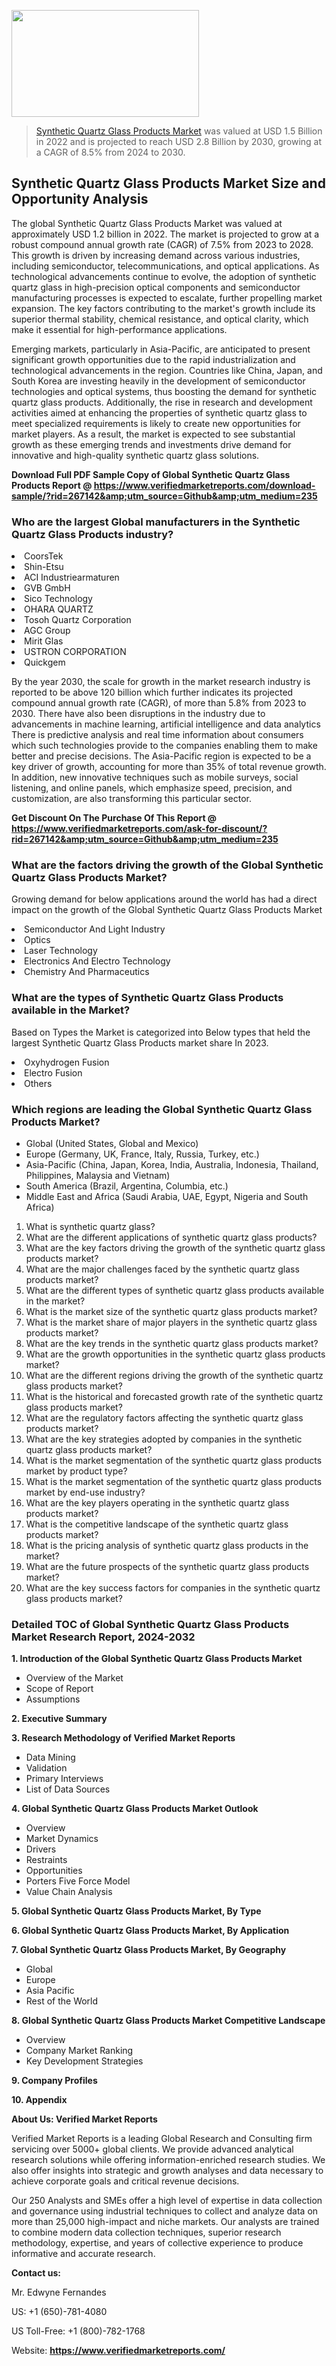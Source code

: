 <img src="https://ffe5etoiles.com/wp-content/uploads/2024/12/MST1-300x171.png" alt="" width="300" height="171" class="alignnone size-medium wp-image-20088" /><blockquote><p><p><a href="https://www.verifiedmarketreports.com/download-sample/?rid=267142&utm_source=Github&utm_medium=235" target="_blank">Synthetic Quartz Glass Products Market</a> was valued at USD 1.5 Billion in 2022 and is projected to reach USD 2.8 Billion by 2030, growing at a CAGR of 8.5% from 2024 to 2030.</p></blockquote><p><h2>Synthetic Quartz Glass Products Market Size and Opportunity Analysis</h2><p>The global Synthetic Quartz Glass Products Market was valued at approximately USD 1.2 billion in 2022. The market is projected to grow at a robust compound annual growth rate (CAGR) of 7.5% from 2023 to 2028. This growth is driven by increasing demand across various industries, including semiconductor, telecommunications, and optical applications. As technological advancements continue to evolve, the adoption of synthetic quartz glass in high-precision optical components and semiconductor manufacturing processes is expected to escalate, further propelling market expansion. The key factors contributing to the market's growth include its superior thermal stability, chemical resistance, and optical clarity, which make it essential for high-performance applications.</p><p>Emerging markets, particularly in Asia-Pacific, are anticipated to present significant growth opportunities due to the rapid industrialization and technological advancements in the region. Countries like China, Japan, and South Korea are investing heavily in the development of semiconductor technologies and optical systems, thus boosting the demand for synthetic quartz glass products. Additionally, the rise in research and development activities aimed at enhancing the properties of synthetic quartz glass to meet specialized requirements is likely to create new opportunities for market players. As a result, the market is expected to see substantial growth as these emerging trends and investments drive demand for innovative and high-quality synthetic quartz glass solutions.</p></p><p class=""><strong>Download Full PDF Sample Copy of Global Synthetic Quartz Glass Products Report @ <a href="https://www.verifiedmarketreports.com/download-sample/?rid=267142&amp;utm_source=Github&amp;utm_medium=235" target="_blank">https://www.verifiedmarketreports.com/download-sample/?rid=267142&amp;utm_source=Github&amp;utm_medium=235</a></strong></p><h3 id="" class="">Who are the largest Global manufacturers in the Synthetic Quartz Glass Products industry?</h3><p><li>CoorsTek</li><li> Shin-Etsu</li><li> ACI Industriearmaturen</li><li> GVB GmbH</li><li> Sico Technology</li><li> OHARA QUARTZ</li><li> Tosoh Quartz Corporation</li><li> AGC Group</li><li> Mirit Glas</li><li> USTRON CORPORATION</li><li> Quickgem</li></p><div class=""><div class="" dir="" data-message-author-role="" data-message-id="" data-message-model-slug=""><div class=""><div class=""><div class=""><div class="" dir="" data-message-author-role="" data-message-id="" data-message-model-slug=""><div class=""><div class=""><p>By the year 2030, the scale for growth in the market research industry is reported to be above 120 billion which further indicates its projected compound annual growth rate (CAGR), of more than 5.8% from 2023 to 2030. There have also been disruptions in the industry due to advancements in machine learning, artificial intelligence and data analytics There is predictive analysis and real time information about consumers which such technologies provide to the companies enabling them to make better and precise decisions. The Asia-Pacific region is expected to be a key driver of growth, accounting for more than 35% of total revenue growth. In addition, new innovative techniques such as mobile surveys, social listening, and online panels, which emphasize speed, precision, and customization, are also transforming this particular sector.</p><p><strong>Get Discount On The Purchase Of This Report @&nbsp; <a href="https://www.verifiedmarketreports.com/ask-for-discount/?rid=267142&amp;utm_source=Github&amp;utm_medium=235" target="_blank">https://www.verifiedmarketreports.com/ask-for-discount/?rid=267142&amp;utm_source=Github&amp;utm_medium=235</a></strong></p></div></div></div></div></div></div></div></div><h3 id="" class="">What are the factors driving the growth of the Global Synthetic Quartz Glass Products Market?</h3><p id="" class="">Growing demand for below applications around the world has had a direct impact on the growth of the Global Synthetic Quartz Glass Products Market</p><p id="" class=""><li>Semiconductor And Light Industry</li><li> Optics</li><li> Laser Technology</li><li> Electronics And Electro Technology</li><li> Chemistry And Pharmaceutics</li></p><h3 id="" class="">What are the types of Synthetic Quartz Glass Products available in the Market?</h3><p id="" class="">Based on Types the Market is categorized into Below types that held the largest Synthetic Quartz Glass Products market share In 2023.</p><p id="" class=""><li>Oxyhydrogen Fusion</li><li> Electro Fusion</li><li> Others</li></p><h3 id="" class="">Which regions are leading the Global Synthetic Quartz Glass Products Market?</h3><ul><li>Global (United States, Global and Mexico)</li><li>Europe (Germany, UK, France, Italy, Russia, Turkey, etc.)</li><li>Asia-Pacific (China, Japan, Korea, India, Australia, Indonesia, Thailand, Philippines, Malaysia and Vietnam)</li><li>South America (Brazil, Argentina, Columbia, etc.)</li><li>Middle East and Africa (Saudi Arabia, UAE, Egypt, Nigeria and South Africa)</li></ul><p><ol>  <li>What is synthetic quartz glass?</li>  <li>What are the different applications of synthetic quartz glass products?</li>  <li>What are the key factors driving the growth of the synthetic quartz glass products market?</li>  <li>What are the major challenges faced by the synthetic quartz glass products market?</li>  <li>What are the different types of synthetic quartz glass products available in the market?</li>  <li>What is the market size of the synthetic quartz glass products market?</li>  <li>What is the market share of major players in the synthetic quartz glass products market?</li>  <li>What are the key trends in the synthetic quartz glass products market?</li>  <li>What are the growth opportunities in the synthetic quartz glass products market?</li>  <li>What are the different regions driving the growth of the synthetic quartz glass products market?</li>  <li>What is the historical and forecasted growth rate of the synthetic quartz glass products market?</li>  <li>What are the regulatory factors affecting the synthetic quartz glass products market?</li>  <li>What are the key strategies adopted by companies in the synthetic quartz glass products market?</li>  <li>What is the market segmentation of the synthetic quartz glass products market by product type?</li>  <li>What is the market segmentation of the synthetic quartz glass products market by end-use industry?</li>  <li>What are the key players operating in the synthetic quartz glass products market?</li>  <li>What is the competitive landscape of the synthetic quartz glass products market?</li>  <li>What is the pricing analysis of synthetic quartz glass products in the market?</li>  <li>What are the future prospects of the synthetic quartz glass products market?</li>  <li>What are the key success factors for companies in the synthetic quartz glass products market?</li></ol></p><h3 id="" class="">Detailed TOC of Global Synthetic Quartz Glass Products Market Research Report, 2024-2032</h3><p id="" class=""><strong>1. Introduction of the Global Synthetic Quartz Glass Products Market</strong></p><ul><li>Overview of the Market</li><li>Scope of Report</li><li>Assumptions</li></ul><p id="" class=""><strong>2. Executive Summary</strong></p><p id="" class=""><strong>3. Research Methodology of&nbsp;Verified Market Reports</strong></p><ul><li>Data Mining</li><li>Validation</li><li>Primary Interviews</li><li>List of Data Sources</li></ul><p id="" class=""><strong>4. Global Synthetic Quartz Glass Products Market Outlook</strong></p><ul><li>Overview</li><li>Market Dynamics</li><li>Drivers</li><li>Restraints</li><li>Opportunities</li><li>Porters Five Force Model</li><li>Value Chain Analysis</li></ul><p id="" class=""><strong>5. Global Synthetic Quartz Glass Products Market, By&nbsp;Type</strong></p><p id="" class=""><strong>6. Global Synthetic Quartz Glass Products Market, By Application</strong></p><p id="" class=""><strong>7. Global Synthetic Quartz Glass Products Market, By Geography</strong></p><ul><li>Global</li><li>Europe</li><li>Asia Pacific</li><li>Rest of the World</li></ul><p id="" class=""><strong>8. Global Synthetic Quartz Glass Products Market Competitive Landscape</strong></p><ul><li>Overview</li><li>Company Market Ranking</li><li>Key Development Strategies</li></ul><p id="" class=""><strong>9. Company Profiles</strong></p><p id="" class=""><strong>10. Appendix</strong></p><p id="" class=""><strong>About Us: Verified Market Reports</strong></p><p id="" class="">Verified Market Reports is a leading Global Research and Consulting firm servicing over 5000+ global clients. We provide advanced analytical research solutions while offering information-enriched research studies. We also offer insights into strategic and growth analyses and data necessary to achieve corporate goals and critical revenue decisions.</p><p id="" class="">Our 250 Analysts and SMEs offer a high level of expertise in data collection and governance using industrial techniques to collect and analyze data on more than 25,000 high-impact and niche markets. Our analysts are trained to combine modern data collection techniques, superior research methodology, expertise, and years of collective experience to produce informative and accurate research.</p><p id="" class=""><strong>Contact us:</strong></p><p id="" class="">Mr. Edwyne Fernandes</p><p id="" class="">US: +1 (650)-781-4080</p><p id="" class="">US Toll-Free: +1 (800)-782-1768</p><p id="" class="">Website: <a target="" data-test-app-aware-link=""><strong>https://www.verifiedmarketreports.com/</strong></a></p>
